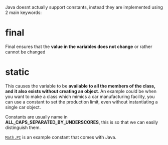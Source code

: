 Java doesnt actually support constants, instead they are implemented using 2 main keywords:

# final
Final ensures that the **value in the variables does not change** or rather cannot be changed

# static
This causes the variable to be **available to all the members of the class, and it also exists without creating an object**. An example could be when you want to make a class which mimics a car manufacturing facility, you can use a constant to set the production limit, even without instantiating a single car object.

Constants are usually name in **ALL_CAPS_SEPARATED_BY_UNDERSCORES**, this is so that we can easily distinguish them.

[`Math.PI`](https://docs.oracle.com/javase/9/docs/api/java/lang/Math.html#PI) is an example constant that comes with Java.



